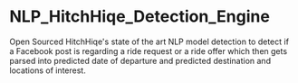# NLP_HitchHiqe_Detection_Engine
Open Sourced HitchHiqe's state of the art NLP model detection to detect if a Facebook post is regarding a ride request or a ride offer which then gets parsed into predicted date of departure and predicted destination and locations of interest.
